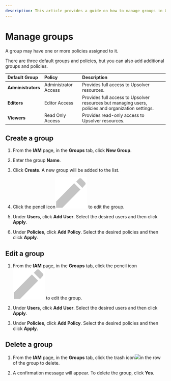 ```yaml
---
description: This article provides a guide on how to manage groups in Upsolver.
---
```


# Manage groups

A group may have one or more policies assigned to it. 

There are three default groups and policies, but you can also add additional groups and policies.

| Default Group | Policy | Description |
| :--- | :--- | :--- |
| **Administrators** | Administrator Access | Provides full access to Upsolver resources. |
| **Editors** | Editor Access | Provides full access to Upsolver resources but managing users, policies and organization settings. |
| **Viewers** | Read Only Access | Provides read-only access to Upsolver resources. |

## **Create a group**

1. From the **IAM** page, in the **Groups** tab, click **New Group**.

2. Enter the group **Name**.

3. Click **Create**. A new group will be added to the list.

4. Click the pencil icon![](../../../.gitbook/assets/image%20%2824%29%20%281%29.png) to edit the group.

5. Under **Users**, click **Add User**. Select the desired users and then click **Apply**.

6. Under **Policies**, click **Add Policy**. Select the desired policies and then click **Apply**.

## **Edit a group**

1. From the **IAM** page, in the **Groups** tab, click the pencil icon![](../../../.gitbook/assets/image%20%2824%29%20%281%29.png) to edit the group.

2. Under **Users**, click **Add User**. Select the desired users and then click **Apply**.

3. Under **Policies**, click **Add Policy**. Select the desired policies and then click **Apply**.

## **Delete a group**

1. From the **IAM** page, in the **Groups** tab, click the trash icon![](../../../.gitbook/assets/image%20%282%29.png)in the row of the group to delete.

2. A confirmation message will appear. To delete the group, click **Yes**.

